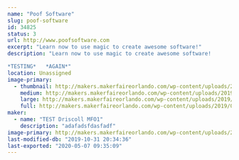 ```yaml
---
name: "Poof Software"
slug: poof-software
id: 34825
status: 3
url: http://www.poofsoftware.com
excerpt: "Learn now to use magic to create awesome software!"
description: "Learn now to use magic to create awesome software!

*TESTING*   *AGAIN*"
location: Unassigned
image-primary:
  - thumbnail: http://makers.makerfaireorlando.com/wp-content/uploads/2019/07/Poof2-150x150.jpg
    medium: http://makers.makerfaireorlando.com/wp-content/uploads/2019/07/Poof2-300x288.jpg
    large: http://makers.makerfaireorlando.com/wp-content/uploads/2019/07/Poof2-1024x983.jpg
    full: http://makers.makerfaireorlando.com/wp-content/uploads/2019/07/Poof2.jpg
maker:
  - name: "TEST Driscoll MFO1"
    description: "adafadsfdasfadf"
image-primary: http://makers.makerfaireorlando.com/wp-content/uploads/2019/07/Poof-1024x710.jpg
last-modified-db: "2019-10-31 20:34:36"
last-exported: "2020-05-07 09:35:09"
---
```


